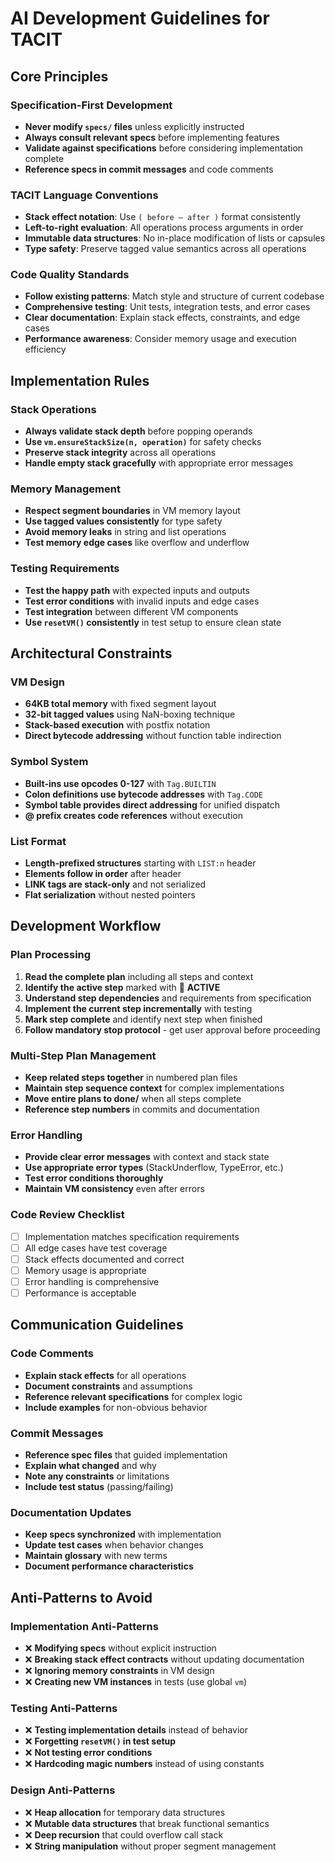 # AI Development Guidelines for TACIT

## Core Principles

### Specification-First Development
- **Never modify `specs/` files** unless explicitly instructed
- **Always consult relevant specs** before implementing features
- **Validate against specifications** before considering implementation complete
- **Reference specs in commit messages** and code comments

### TACIT Language Conventions  
- **Stack effect notation**: Use `( before — after )` format consistently
- **Left-to-right evaluation**: All operations process arguments in order
- **Immutable data structures**: No in-place modification of lists or capsules
- **Type safety**: Preserve tagged value semantics across all operations

### Code Quality Standards
- **Follow existing patterns**: Match style and structure of current codebase  
- **Comprehensive testing**: Unit tests, integration tests, and error cases
- **Clear documentation**: Explain stack effects, constraints, and edge cases
- **Performance awareness**: Consider memory usage and execution efficiency

## Implementation Rules

### Stack Operations
- **Always validate stack depth** before popping operands
- **Use `vm.ensureStackSize(n, operation)`** for safety checks
- **Preserve stack integrity** across all operations
- **Handle empty stack gracefully** with appropriate error messages

### Memory Management
- **Respect segment boundaries** in VM memory layout
- **Use tagged values consistently** for type safety
- **Avoid memory leaks** in string and list operations
- **Test memory edge cases** like overflow and underflow

### Testing Requirements
- **Test the happy path** with expected inputs and outputs
- **Test error conditions** with invalid inputs and edge cases  
- **Test integration** between different VM components
- **Use `resetVM()` consistently** in test setup to ensure clean state

## Architectural Constraints

### VM Design
- **64KB total memory** with fixed segment layout
- **32-bit tagged values** using NaN-boxing technique
- **Stack-based execution** with postfix notation
- **Direct bytecode addressing** without function table indirection

### Symbol System
- **Built-ins use opcodes 0-127** with `Tag.BUILTIN`
- **Colon definitions use bytecode addresses** with `Tag.CODE`
- **Symbol table provides direct addressing** for unified dispatch
- **@ prefix creates code references** without execution

### List Format
- **Length-prefixed structures** starting with `LIST:n` header
- **Elements follow in order** after header
- **LINK tags are stack-only** and not serialized
- **Flat serialization** without nested pointers

## Development Workflow

### Plan Processing
1. **Read the complete plan** including all steps and context
2. **Identify the active step** marked with 🎯 **ACTIVE**
3. **Understand step dependencies** and requirements from specification
4. **Implement the current step incrementally** with testing
5. **Mark step complete** and identify next step when finished
6. **Follow mandatory stop protocol** - get user approval before proceeding

### Multi-Step Plan Management
- **Keep related steps together** in numbered plan files
- **Maintain step sequence context** for complex implementations
- **Move entire plans to done/** when all steps complete
- **Reference step numbers** in commits and documentation

### Error Handling
- **Provide clear error messages** with context and stack state
- **Use appropriate error types** (StackUnderflow, TypeError, etc.)
- **Test error conditions thoroughly** 
- **Maintain VM consistency** even after errors

### Code Review Checklist
- [ ] Implementation matches specification requirements
- [ ] All edge cases have test coverage
- [ ] Stack effects documented and correct
- [ ] Memory usage is appropriate
- [ ] Error handling is comprehensive
- [ ] Performance is acceptable

## Communication Guidelines

### Code Comments
- **Explain stack effects** for all operations
- **Document constraints** and assumptions
- **Reference relevant specifications** for complex logic
- **Include examples** for non-obvious behavior

### Commit Messages
- **Reference spec files** that guided implementation
- **Explain what changed** and why
- **Note any constraints** or limitations
- **Include test status** (passing/failing)

### Documentation Updates
- **Keep specs synchronized** with implementation
- **Update test cases** when behavior changes
- **Maintain glossary** with new terms
- **Document performance characteristics**

## Anti-Patterns to Avoid

### Implementation Anti-Patterns
- ❌ **Modifying specs** without explicit instruction
- ❌ **Breaking stack effect contracts** without updating documentation
- ❌ **Ignoring memory constraints** in VM design
- ❌ **Creating new VM instances** in tests (use global `vm`)

### Testing Anti-Patterns  
- ❌ **Testing implementation details** instead of behavior
- ❌ **Forgetting `resetVM()` in test setup**
- ❌ **Not testing error conditions**
- ❌ **Hardcoding magic numbers** instead of using constants

### Design Anti-Patterns
- ❌ **Heap allocation** for temporary data structures
- ❌ **Mutable data structures** that break functional semantics
- ❌ **Deep recursion** that could overflow call stack
- ❌ **String manipulation** without proper segment management
